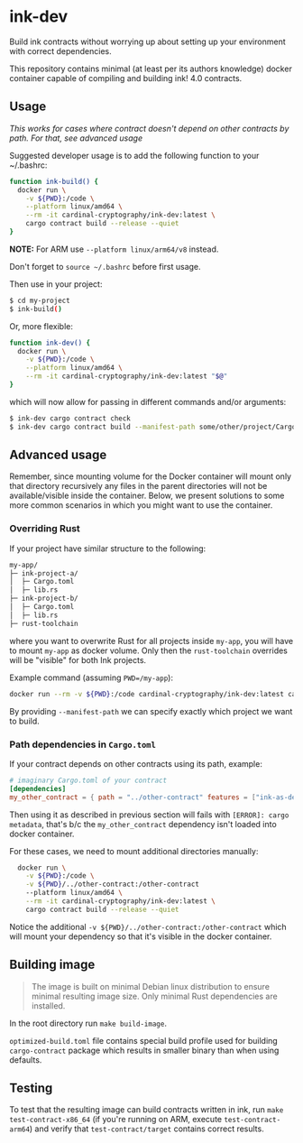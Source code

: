 # ink-dev

Build ink contracts without worrying up about setting up your environment with correct dependencies.

This repository contains minimal (at least per its authors knowledge) docker container capable of compiling and building ink! 4.0 contracts.

## Usage
*This works for cases where contract doesn't depend on other contracts by path. For that, see advanced usage*

Suggested developer usage is to add the following function to your ~/.bashrc:

```sh
function ink-build() {
  docker run \
    -v ${PWD}:/code \
    --platform linux/amd64 \
    --rm -it cardinal-cryptography/ink-dev:latest \
    cargo contract build --release --quiet
}
```
**NOTE:** For ARM use `--platform linux/arm64/v8` instead.

Don't forget to `source ~/.bashrc` before first usage.

Then use in your project:
```sh
$ cd my-project
$ ink-build()
```

Or, more flexible:
```sh
function ink-dev() {
  docker run \
    -v ${PWD}:/code \
    --platform linux/amd64 \
    --rm -it cardinal-cryptography/ink-dev:latest "$@"
}
```

which will now allow for passing in different commands and/or arguments:
```sh
$ ink-dev cargo contract check
$ ink-dev cargo contract build --manifest-path some/other/project/Cargo.toml
```


## Advanced usage

Remember, since mounting volume for the Docker container will mount only that directory recursively any files in the parent directories will not be available/visible inside the container. Below, we present solutions to some more common scenarios in which you might want to use the container.

### Overriding Rust

If your project have similar structure to the following:
```sh
my-app/
├─ ink-project-a/
│  ├─ Cargo.toml
│  ├─ lib.rs
├─ ink-project-b/
│  ├─ Cargo.toml
│  ├─ lib.rs
├─ rust-toolchain
```
where you want to overwrite Rust for all projects inside `my-app`, you will have to mount `my-app` as docker volume. Only then the `rust-toolchain` overrides will be "visible" for both Ink projects.

Example command (assuming `PWD=/my-app`):
```sh
docker run --rm -v ${PWD}:/code cardinal-cryptography/ink-dev:latest cargo contract build --release --manifest-path ink-project-a/Cargo.toml
```

By providing `--manifest-path` we can specify exactly which project we want to build.


### Path dependencies in `Cargo.toml`

If your contract depends on other contracts using its path, example:
```toml
# imaginary Cargo.toml of your contract
[dependencies]
my_other_contract = { path = "../other-contract" features = ["ink-as-dependency"] }
```
Then using it as described in previous section will fails with `[ERROR]: cargo metadata`, that's b/c the `my_other_contract` dependency isn't loaded into docker container.

For these cases, we need to mount additional directories manually:
```sh
  docker run \
    -v ${PWD}:/code \
    -v ${PWD}/../other-contract:/other-contract
    --platform linux/amd64 \
    --rm -it cardinal-cryptography/ink-dev:latest \
    cargo contract build --release --quiet
```
Notice the additional `-v ${PWD}/../other-contract:/other-contract` which will mount your dependency so that it's visible in the docker container.

## Building image

> The image is built on minimal Debian linux distribution to  ensure minimal resulting image size. Only minimal Rust dependencies are installed.

In the root directory run `make build-image`. 

`optimized-build.toml` file contains special build profile used for building `cargo-contract` package which results in smaller binary than when using defaults.


## Testing

To test that the resulting image can build contracts written in ink, run `make test-contract-x86_64` (if you're running on ARM, execute `test-contract-arm64`) and verify that `test-contract/target` contains correct results.

